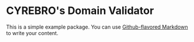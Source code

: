 # CYREBRO's Domain Validator

This is a simple example package. You can use
[Github-flavored Markdown](https://guides.github.com/features/mastering-markdown/)
to write your content.